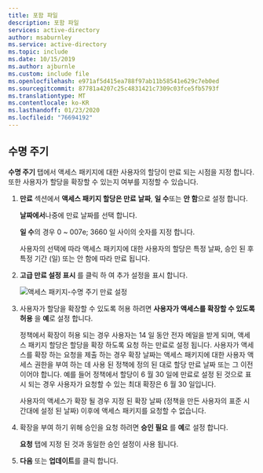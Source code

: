 ```yaml
---
title: 포함 파일
description: 포함 파일
services: active-directory
author: msaburnley
ms.service: active-directory
ms.topic: include
ms.date: 10/15/2019
ms.author: ajburnle
ms.custom: include file
ms.openlocfilehash: e971af5d415ea788f97ab11b58541e629c7eb0ed
ms.sourcegitcommit: 87781a4207c25c4831421c7309c03fce5fb5793f
ms.translationtype: MT
ms.contentlocale: ko-KR
ms.lasthandoff: 01/23/2020
ms.locfileid: "76694192"
---
```

## <a name="lifecycle"></a>수명 주기

**수명 주기** 탭에서 액세스 패키지에 대한 사용자의 할당이 만료 되는 시점을 지정 합니다. 또한 사용자가 할당을 확장할 수 있는지 여부를 지정할 수 있습니다.

1. **만료** 섹션에서 **액세스 패키지 할당은 만료** **날짜**, **일 수**또는 **안 함**으로 설정 합니다.

    **날짜에서**나중에 만료 날짜를 선택 합니다.

    **일 수**의 경우 0 ~ 007e; 3660 일 사이의 숫자를 지정 합니다.

    사용자의 선택에 따라 액세스 패키지에 대한 사용자의 할당은 특정 날짜, 승인 된 후 특정 기간 (일) 또는 안 함에 따라 만료 됩니다.

1. **고급 만료 설정 표시** 를 클릭 하 여 추가 설정을 표시 합니다.

    ![액세스 패키지-수명 주기 만료 설정](./media/active-directory-entitlement-management-lifecycle-policy/expiration.png)

1. 사용자가 할당을 확장할 수 있도록 허용 하려면 **사용자가 액세스를 확장할 수 있도록 허용** 을 **예**로 설정 합니다.

    정책에서 확장이 허용 되는 경우 사용자는 14 일 동안 전자 메일을 받게 되며, 액세스 패키지 할당은 할당을 확장 하도록 요청 하는 만료로 설정 됩니다. 사용자가 액세스를 확장 하는 요청을 제출 하는 경우 확장 날짜는 액세스 패키지에 대한 사용자 액세스 권한을 부여 하는 데 사용 된 정책에 정의 된 대로 할당 만료 날짜 또는 그 이전 이어야 합니다. 예를 들어 정책에서 할당이 6 월 30 일에 만료로 설정 된 것으로 표시 되는 경우 사용자가 요청할 수 있는 최대 확장은 6 월 30 일입니다.

    사용자의 액세스가 확장 될 경우 지정 된 확장 날짜 (정책을 만든 사용자의 표준 시간대에 설정 된 날짜) 이후에 액세스 패키지를 요청할 수 없습니다.

1. 확장을 부여 하기 위해 승인을 요청 하려면 **승인 필요** 를 **예**로 설정 합니다.

    **요청** 탭에 지정 된 것과 동일한 승인 설정이 사용 됩니다.

1. **다음** 또는 **업데이트**를 클릭 합니다.
